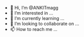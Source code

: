 - 👋 Hi, I’m @ANKITmagg
- 👀 I’m interested in ...
- 🌱 I’m currently learning ...
- 💞️ I’m looking to collaborate on ...
- 📫 How to reach me ...

<!---
ANKITmagg/ANKITmagg is a ✨ special ✨ repository because its `README.md` (this file) appears on your GitHub profile.
You can click the Preview link to take a look at your changes.
--->
